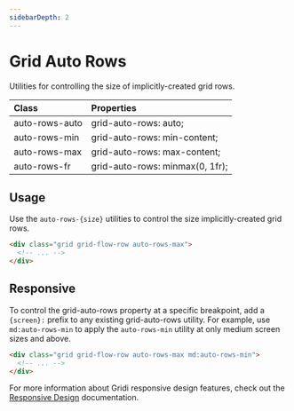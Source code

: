 ```yaml
---
sidebarDepth: 2
---
```


# Grid Auto Rows

Utilities for controlling the size of implicitly-created grid rows.

| Class          | Properties                      |
| :------------- | :------------------------------ |
| auto-rows-auto | grid-auto-rows: auto;           |
| auto-rows-min  | grid-auto-rows: min-content;    |
| auto-rows-max  | grid-auto-rows: max-content;    |
| auto-rows-fr   | grid-auto-rows: minmax(0, 1fr); |

## Usage

Use the `auto-rows-{size}` utilities to control the size implicitly-created grid rows.

```html
<div class="grid grid-flow-row auto-rows-max">
  <!-- ... -->
</div>
```

## Responsive

To control the grid-auto-rows property at a specific breakpoint, add a `{screen}:` prefix to any existing grid-auto-rows utility. For example, use `md:auto-rows-min` to apply the `auto-rows-min` utility at only medium screen sizes and above.

```html
<div class="grid grid-flow-row auto-rows-max md:auto-rows-min">
  <!-- ... -->
</div>
```

For more information about Gridi responsive design features, check out the [Responsive Design](/guide/responsive-design) documentation.
